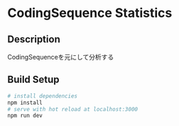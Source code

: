 # CodingSequence Statistics

## Description

CodingSequenceを元にして分析する

## Build Setup
```bash
# install dependencies
npm install
# serve with hot reload at localhost:3000
npm run dev
```
